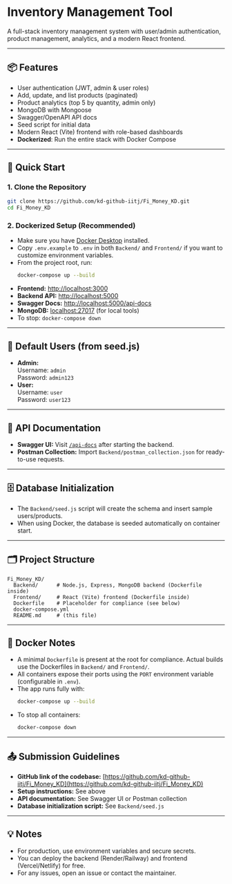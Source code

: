 # Inventory Management Tool

A full-stack inventory management system with user/admin authentication, product management, analytics, and a modern React frontend.

---

## 📦 Features
- User authentication (JWT, admin & user roles)
- Add, update, and list products (paginated)
- Product analytics (top 5 by quantity, admin only)
- MongoDB with Mongoose
- Swagger/OpenAPI API docs
- Seed script for initial data
- Modern React (Vite) frontend with role-based dashboards
- **Dockerized**: Run the entire stack with Docker Compose

---

## 🚀 Quick Start

### 1. **Clone the Repository**
```bash
git clone https://github.com/kd-github-iitj/Fi_Money_KD.git
cd Fi_Money_KD
```

### 2. **Dockerized Setup (Recommended)**
- Make sure you have [Docker Desktop](https://www.docker.com/products/docker-desktop/) installed.
- Copy `.env.example` to `.env` in both `Backend/` and `Frontend/` if you want to customize environment variables.
- From the project root, run:
  ```bash
  docker-compose up --build
  ```
- **Frontend:** [http://localhost:3000](http://localhost:3000)
- **Backend API:** [http://localhost:5000](http://localhost:5000)
- **Swagger Docs:** [http://localhost:5000/api-docs](http://localhost:5000/api-docs)
- **MongoDB:** [localhost:27017](localhost:27017) (for local tools)
- To stop: `docker-compose down`


---

## 👤 **Default Users (from seed.js)**
- **Admin:**  
  Username: `admin`  
  Password: `admin123`
- **User:**  
  Username: `user`  
  Password: `user123`

---

## 📝 **API Documentation**
- **Swagger UI:** Visit [`/api-docs`](http://localhost:5000/api-docs) after starting the backend.
- **Postman Collection:** Import `Backend/postman_collection.json` for ready-to-use requests.

---

## 🗄️ **Database Initialization**
- The `Backend/seed.js` script will create the schema and insert sample users/products.
- When using Docker, the database is seeded automatically on container start.

---

## 🗂️ **Project Structure**
```
Fi_Money_KD/
  Backend/      # Node.js, Express, MongoDB backend (Dockerfile inside)
  Frontend/     # React (Vite) frontend (Dockerfile inside)
  Dockerfile    # Placeholder for compliance (see below)
  docker-compose.yml
  README.md     # (this file)
```

---

## 🐳 **Docker Notes**
- A minimal `Dockerfile` is present at the root for compliance. Actual builds use the Dockerfiles in `Backend/` and `Frontend/`.
- All containers expose their ports using the `PORT` environment variable (configurable in `.env`).
- The app runs fully with:
  ```bash
  docker-compose up --build
  ```
- To stop all containers:
  ```bash
  docker-compose down
  ```

---

## 📤 **Submission Guidelines**
- **GitHub link of the codebase:** [https://github.com/kd-github-iitj/Fi_Money_KD](https://github.com/kd-github-iitj/Fi_Money_KD)
- **Setup instructions:** See above
- **API documentation:** See Swagger UI or Postman collection
- **Database initialization script:** See `Backend/seed.js`

---

## 💡 **Notes**
- For production, use environment variables and secure secrets.
- You can deploy the backend (Render/Railway) and frontend (Vercel/Netlify) for free.
- For any issues, open an issue or contact the maintainer. 